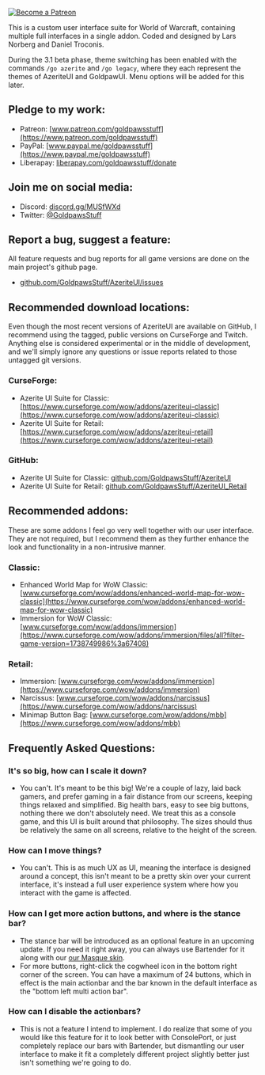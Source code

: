 [ ![Become a Patreon](http://larsnorbergofficial.com/img/social-media-buttons-patreon-small.jpg) ](https://www.patreon.com/goldpawsstuff) 

This is a custom user interface suite for World of Warcraft, containing multiple full interfaces in a single addon. Coded and designed by Lars Norberg and Daniel Troconis. 

During the 3.1 beta phase, theme switching has been enabled with the commands `/go azerite` and `/go legacy`, where they each represent the themes of AzeriteUI and GoldpawUI. Menu options will be added for this later.

## **Pledge to my work:**  
* Patreon: [www.patreon.com/goldpawsstuff](https://www.patreon.com/goldpawsstuff)  
* PayPal: [www.paypal.me/goldpawsstuff](https://www.paypal.me/goldpawsstuff)  
* Liberapay: [liberapay.com/goldpawsstuff/donate](https://liberapay.com/goldpawsstuff/donate)  

## **Join me on social media:**  
* Discord: [discord.gg/MUSfWXd](https://discord.gg/MUSfWXd)  
* Twitter: [@GoldpawsStuff](https://twitter.com/goldpawsstuff)  

## **Report a bug, suggest a feature:**
All feature requests and bug reports for all game versions are done on the main project's github page. 
* [github.com/GoldpawsStuff/AzeriteUI/issues](https://github.com/GoldpawsStuff/AzeriteUI/issues)

## **Recommended download locations:**  
Even though the most recent versions of AzeriteUI are available on GitHub, I recommend using the tagged, public versions on CurseForge and Twitch. Anything else is considered experimental or in the middle of development, and we'll simply ignore any questions or issue reports related to those untagged git versions. 

### **CurseForge:**
* Azerite UI Suite for Classic: [https://www.curseforge.com/wow/addons/azeriteui-classic](https://www.curseforge.com/wow/addons/azeriteui-classic)  
* Azerite UI Suite for Retail: [https://www.curseforge.com/wow/addons/azeriteui-retail](https://www.curseforge.com/wow/addons/azeriteui-retail)  

### **GitHub:**
* Azerite UI Suite for Classic: [github.com/GoldpawsStuff/AzeriteUI](https://github.com/GoldpawsStuff/AzeriteUI)  
* Azerite UI Suite for Retail: [github.com/GoldpawsStuff/AzeriteUI_Retail](https://github.com/GoldpawsStuff/AzeriteUI_Retail)  

## **Recommended addons:**  
These are some addons I feel go very well together with our user interface. They are not required, but I recommend them as they further enhance the look and functionality in a non-intrusive manner.  

### **Classic:**
* Enhanced World Map for WoW Classic: [www.curseforge.com/wow/addons/enhanced-world-map-for-wow-classic](https://www.curseforge.com/wow/addons/enhanced-world-map-for-wow-classic)  
* Immersion for WoW Classic: [www.curseforge.com/wow/addons/immersion](https://www.curseforge.com/wow/addons/immersion/files/all?filter-game-version=1738749986%3a67408)  

### **Retail:**
* Immersion: [www.curseforge.com/wow/addons/immersion](https://www.curseforge.com/wow/addons/immersion)  
* Narcissus: [www.curseforge.com/wow/addons/narcissus](https://www.curseforge.com/wow/addons/narcissus)  
* Minimap Button Bag: [www.curseforge.com/wow/addons/mbb](https://www.curseforge.com/wow/addons/mbb)  

## **Frequently Asked Questions:**  
### **It's so big, how can I scale it down?**  
* You can't. It's meant to be this big! We're a couple of lazy, laid back gamers, and prefer gaming in a fair distance from our screens, keeping things relaxed and simplified. Big health bars, easy to see big buttons, nothing there we don't absolutely need. We treat this as a console game, and this UI is built around that philosophy. The sizes should thus be relatively the same on all screens, relative to the height of the screen. 

### **How can I move things?**  
* You can't. This is as much UX as UI, meaning the interface is designed around a concept, this isn't meant to be a pretty skin over your current interface, it's instead a full user experience system where how you interact with the game is affected. 

### **How can I get more action buttons, and where is the stance bar?**  
* The stance bar will be introduced as an optional feature in an upcoming update. If you need it right away, you can always use Bartender for it along with our [our Masque skin](https://www.curseforge.com/wow/addons/masque-azerite). 
* For more buttons, right-click the cogwheel icon in the bottom right corner of the screen. You can have a maximum of 24 buttons, which in effect is the main actionbar and the bar known in the default interface as the "bottom left multi action bar". 

### **How can I disable the actionbars?**
* This is not a feature I intend to implement. I do realize that some of you would like this feature for it to look better with ConsolePort, or just completely replace our bars with Bartender, but dismantling our user interface to make it fit a completely different project slightly better just isn't something we're going to do. 
